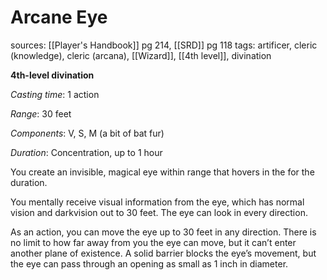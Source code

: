 # Arcane Eye
sources: [[Player's Handbook]] pg 214, [[SRD]] pg 118
tags: artificer, cleric (knowledge), cleric (arcana), [[Wizard]], [[4th level]], divination

**4th-level divination**

*Casting time*: 1 action

*Range*: 30 feet

*Components*: V, S, M (a bit of bat fur)

*Duration*: Concentration, up to 1 hour

You create an invisible, magical eye within range that hovers in the for the duration.

You mentally receive visual information from the eye, which has normal vision and darkvision out to 30 feet. The eye can look in every direction.

As an action, you can move the eye up to 30 feet in any direction. There is no limit to how far away from you the eye can move, but it can’t enter another plane of existence. A solid barrier blocks the eye’s movement, but the eye can pass through an opening as small as 1 inch in diameter.
